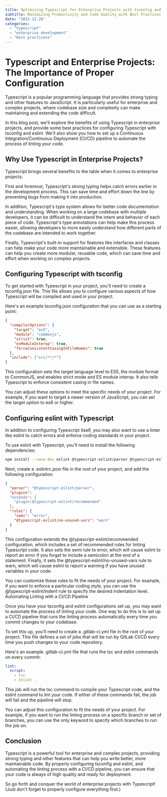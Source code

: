 ```yaml
---
title: Optimizing Typescript for Enterprise Projects with tsconfig and eslint
subtitle: Maximizing Productivity and Code Quality with Best Practices for Configuration
date: "2022-12-20"
categories: 
  - "typescript"
  - "enterprise development"
  - "best practicess"
---
```


# Typescript and Enterprise Projects: The Importance of Proper Configuration

Typescript is a popular programming language that provides strong typing and other features to JavaScript. It is particularly useful for enterprise and complex projects, where codebase size and complexity can make maintaining and extending the code difficult.

In this blog post, we'll explore the benefits of using Typescript in enterprise projects, and provide some best practices for configuring Typescript with tsconfig and eslint. We'll also show you how to set up a Continuous Integration/Continuous Deployment (CI/CD) pipeline to automate the process of linting your code.

## Why Use Typescript in Enterprise Projects?

Typescript brings several benefits to the table when it comes to enterprise projects.

First and foremost, Typescript's strong typing helps catch errors earlier in the development process. This can save time and effort down the line by preventing bugs from making it into production.

In addition, Typescript's type system allows for better code documentation and understanding. When working on a large codebase with multiple developers, it can be difficult to understand the intent and behavior of each piece of code. Typescript's type annotations can help make this process easier, allowing developers to more easily understand how different parts of the codebase are intended to work together.

Finally, Typescript's built-in support for features like interfaces and classes can help make your code more maintainable and extensible. These features can help you create more modular, reusable code, which can save time and effort when working on complex projects.

## Configuring Typescript with tsconfig

To get started with Typescript in your project, you'll need to create a tsconfig.json file. This file allows you to configure various aspects of how Typescript will be compiled and used in your project.

Here's an example tsconfig.json configuration that you can use as a starting point:

```json
{
  "compilerOptions": {
    "target": "es5",
    "module": "commonjs",
    "strict": true,
    "esModuleInterop": true,
    "forceConsistentCasingInFileNames": true
  },
  "include": ["src/**/*"]
}
```

This configuration sets the target language level to ES5, the module format to CommonJS, and enables strict mode and ES module interop. It also tells Typescript to enforce consistent casing in file names.

You can adjust these options to meet the specific needs of your project. For example, if you want to target a newer version of JavaScript, you can set the target option to es6 or higher.

## Configuring eslint with Typescript

In addition to configuring Typescript itself, you may also want to use a linter like eslint to catch errors and enforce coding standards in your project.

To use eslint with Typescript, you'll need to install the following dependencies:

```bash
npm install --save-dev eslint @typescript-eslint/parser @typescript-eslint/eslint-plugin
```

Next, create a .eslintrc.json file in the root of your project, and add the following configuration:

```json
{
  "parser": "@typescript-eslint/parser",
  "plugins":
  "extends": [
    "plugin:@typescript-eslint/recommended"
  ],
  "rules": {
    "semi": "error",
    "@typescript-eslint/no-unused-vars": "warn"
  }
}
```

This configuration extends the @typescript-eslint/recommended configuration, which includes a set of recommended rules for linting Typescript code. It also sets the semi rule to error, which will cause eslint to report an error if you forget to include a semicolon at the end of a statement. Finally, it sets the @typescript-eslint/no-unused-vars rule to warn, which will cause eslint to report a warning if you have unused variables in your code.

You can customize these rules to fit the needs of your project. For example, if you want to enforce a particular coding style, you can use the @typescript-eslint/indent rule to specify the desired indentation level.
Automating Linting with a CI/CD Pipeline

Once you have your tsconfig and eslint configurations set up, you may want to automate the process of linting your code. One way to do this is to set up a CI/CD pipeline that runs the linting process automatically every time you commit changes to your codebase.

To set this up, you'll need to create a .gitlab-ci.yml file in the root of your project. This file defines a set of jobs that will be run by GitLab CI/CD every time you push changes to your code repository.

Here's an example .gitlab-ci.yml file that runs the tsc and eslint commands on every commit:

```yaml
lint:
  script:
    - tsc
    - eslint .
```

This job will run the tsc command to compile your Typescript code, and the eslint command to lint your code. If either of these commands fail, the job will fail and the pipeline will stop.

You can adjust this configuration to fit the needs of your project. For example, if you want to run the linting process on a specific branch or set of branches, you can use the only keyword to specify which branches to run the job on.

## Conclusion

Typescript is a powerful tool for enterprise and complex projects, providing strong typing and other features that can help you write better, more maintainable code. By properly configuring tsconfig and eslint, and automating the linting process with a CI/CD pipeline, you can ensure that your code is always of high quality and ready for deployment.

So go forth and conquer the world of enterprise projects with Typescript! (Just don't forget to properly configure everything first.)